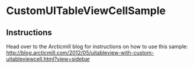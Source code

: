 CustomUITableViewCellSample
===========================
## Instructions
Head over to the Arcticmill blog for instructions on how to use this sample:  
http://blog.arcticmill.com/2012/05/uitableview-with-custom-uitableviewcell.html?view=sidebar
